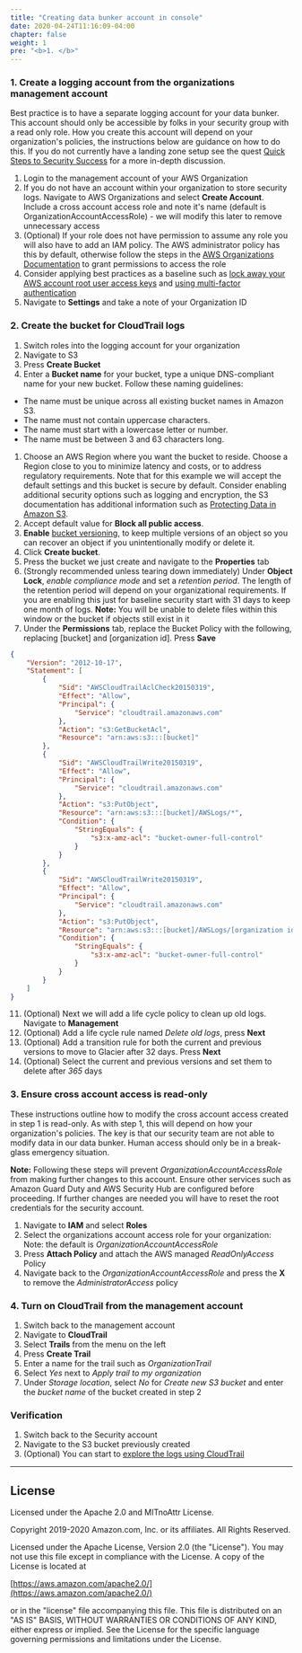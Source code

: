 ```yaml
---
title: "Creating data bunker account in console"
date: 2020-04-24T11:16:09-04:00
chapter: false
weight: 1
pre: "<b>1. </b>"
---
```


### 1. Create a logging account from the organizations management account

Best practice is to have a separate logging account for your data bunker. This account should only be accessible by folks in your security group with a read only role. How you create this account will depend on your organization's policies, the instructions below are guidance on how to do this. If you do not currently have a landing zone setup see the quest [Quick Steps to Security Success](../quest_100_Quick_Steps_to_Security_Success/README.md) for a more in-depth discussion.

1. Login to the management account of your AWS Organization
2. If you do not have an account within your organization to store security logs. Navigate to AWS Organizations and select **Create Account**. Include a cross account access role and note it's name (default is OrganizationAccountAccessRole) - we will modify this later to remove unnecessary access
3. (Optional) If your role does not have permission to assume any role you will also have to add an IAM policy. The AWS administrator policy has this by default, otherwise follow the steps in the [AWS Organizations Documentation](https://docs.aws.amazon.com/organizations/latest/userguide/orgs_manage_accounts_access.html#orgs_manage_accounts_access-cross-account-role) to grant permissions to access the role
4. Consider applying best practices as a baseline such as [lock away your AWS account root user access keys](https://docs.aws.amazon.com/IAM/latest/UserGuide/best-practices.html#lock-away-credentials) and [using multi-factor authentication](https://docs.aws.amazon.com/IAM/latest/UserGuide/id_credentials_mfa.html)
5. Navigate to **Settings** and take a note of your Organization ID

### 2. Create the bucket for CloudTrail logs

1. Switch roles into the logging account for your organization 
1. Navigate to S3
1. Press **Create Bucket**
1. Enter a **Bucket name** for your bucket, type a unique DNS-compliant name for your new bucket. Follow these naming guidelines:

  * The name must be unique across all existing bucket names in Amazon S3.
  * The name must not contain uppercase characters.
  * The name must start with a lowercase letter or number.
  * The name must be between 3 and 63 characters long.

1. Choose an AWS Region where you want the bucket to reside. Choose a Region close to you to minimize latency and costs, or to address regulatory requirements.
  Note that for this example we will accept the default settings and this bucket is secure by default. Consider enabling additional security options such as logging and encryption, the S3 documentation has additional information such as [Protecting Data in Amazon S3](https://docs.aws.amazon.com/AmazonS3/latest/dev/DataDurability.html).
1. Accept default value for **Block all public access**.
1. **Enable** [bucket versioning](https://docs.aws.amazon.com/AmazonS3/latest/dev/Versioning.html), to keep multiple versions of an object so you can recover an object if you unintentionally modify or delete it. 
1. Click **Create bucket**.
1. Press the bucket we just create and navigate to the **Properties** tab
1. (Strongly recommended unless tearing down immediately) Under **Object Lock**, *enable compliance mode* and set a *retention period*. The length of the retention period will depend on your organizational requirements. If you are enabling this just for baseline security start with 31 days to keep one month of logs. **Note:** You will be unable to delete files within this window or the bucket if objects still exist in it
1. Under the **Permissions** tab, replace the Bucket Policy with the following, replacing [bucket] and [organization id]. Press **Save**

```json
{
    "Version": "2012-10-17",
    "Statement": [
        {
            "Sid": "AWSCloudTrailAclCheck20150319",
            "Effect": "Allow",
            "Principal": {
                "Service": "cloudtrail.amazonaws.com"
            },
            "Action": "s3:GetBucketAcl",
            "Resource": "arn:aws:s3:::[bucket]"
        },
        {
            "Sid": "AWSCloudTrailWrite20150319",
            "Effect": "Allow",
            "Principal": {
                "Service": "cloudtrail.amazonaws.com"
            },
            "Action": "s3:PutObject",
            "Resource": "arn:aws:s3:::[bucket]/AWSLogs/*",
            "Condition": {
                "StringEquals": {
                    "s3:x-amz-acl": "bucket-owner-full-control"
                }
            }
        },
        {
            "Sid": "AWSCloudTrailWrite20150319",
            "Effect": "Allow",
            "Principal": {
                "Service": "cloudtrail.amazonaws.com"
            },
            "Action": "s3:PutObject",
            "Resource": "arn:aws:s3:::[bucket]/AWSLogs/[organization id]/*",
            "Condition": {
                "StringEquals": {
                    "s3:x-amz-acl": "bucket-owner-full-control"
                }
            }
        }
    ]
}
```

11. (Optional) Next we will add a life cycle policy to clean up old logs. Navigate to **Management**
1. (Optional) Add a life cycle rule named *Delete old logs*, press **Next**
1. (Optional) Add a transition rule for both the current and previous versions to move to Glacier after 32 days. Press **Next**
1. (Optional) Select the current and previous versions and set them to delete after *365* days

### 3. Ensure cross account access is read-only

These instructions outline how to modify the cross account access created in step 1 is read-only. As with step 1, this will depend on how your organization's policies. The key is that our security team are not able to modify data in our data bunker. Human access should only be in a break-glass emergency situation.

**Note:** Following these steps will prevent *OrganizationAccountAccessRole* from making further changes to this account. Ensure other services such as Amazon Guard Duty and AWS Security Hub are configured before proceeding. If further changes are needed you will have to reset the root credentials for the security account.

1. Navigate to **IAM** and select **Roles**
2. Select the organizations account access role for your organization: Note: the default is *OrganizationAccountAccessRole*
3. Press **Attach Policy** and attach the AWS managed *ReadOnlyAccess* Policy
4. Navigate back to the *OrganizationAccountAccessRole* and press the **X** to remove the *AdministratorAccess* policy

### 4. Turn on CloudTrail from the management account

1. Switch back to the management account
1. Navigate to **CloudTrail**
1. Select **Trails** from the menu on the left
1. Press **Create Trail**
1. Enter a name for the trail such as *OrganizationTrail*
1. Select *Yes* next to *Apply trail to my organization*
1. Under *Storage location*, select *No* for *Create new S3 bucket* and enter the *bucket name* of the bucket created in step 2

### Verification

1. Switch back to the Security account
2. Navigate to the S3 bucket previously created
3. (Optional) You can start to [explore the logs using CloudTrail](https://docs.aws.amazon.com/athena/latest/ug/cloudtrail-logs.html)

***

## License

Licensed under the Apache 2.0 and MITnoAttr License.

Copyright 2019-2020 Amazon.com, Inc. or its affiliates. All Rights Reserved.

Licensed under the Apache License, Version 2.0 (the "License"). You may not use this file except in compliance with the License. A copy of the License is located at

[https://aws.amazon.com/apache2.0/](https://aws.amazon.com/apache2.0/)

or in the "license" file accompanying this file. This file is distributed on an "AS IS" BASIS, WITHOUT WARRANTIES OR CONDITIONS OF ANY KIND, either express or implied. See the License for the specific language governing permissions and limitations under the License.
